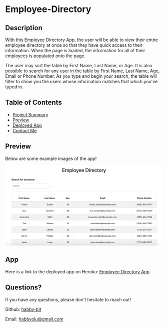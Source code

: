 # Employee-Directory

## Description

With this Employee Directory App, the user will be able to view their entire employee directory at once so that they have quick access to their information. When the page is loaded, the information for all of their employees is populated onto the page. 

The user may sort the table by First Name, Last Name, or Age. It is also possible to search for any user in the table by First Name, Last Name, Age, Email or Phone Number. As you type and begin your search, the table will filter to show you the users whose information matches that which you've typed in. 

## Table of Contents

* [Project Summary](#description)
* [Preview](#preview)
* [Deployed App](#app)
* [Contact Me](#questions)
  
## Preview

Below are some example images of the app!

![Employee Directory Example](public/EmployeesStill.png)

## App

Here is a link to the deployed app on Heroku: 
[Employee Directory App](https://boss-budgeting.herokuapp.com/)

## Questions?

If you have any questions, please don't hesitate to reach out!

Github: [habby-bit](https://github.com/habby-bit)
  
Email: [habbyolu@gmail.com](habbyolu@gmail.com)
